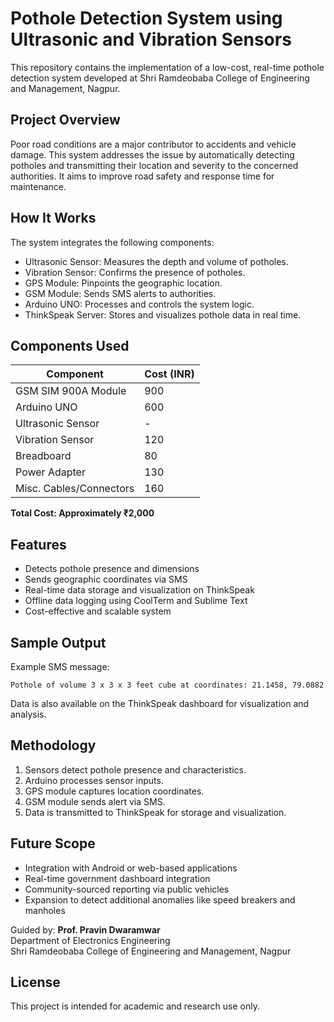 # Pothole Detection System using Ultrasonic and Vibration Sensors

This repository contains the implementation of a low-cost, real-time pothole detection system developed at Shri Ramdeobaba College of Engineering and Management, Nagpur.

## Project Overview

Poor road conditions are a major contributor to accidents and vehicle damage. This system addresses the issue by automatically detecting potholes and transmitting their location and severity to the concerned authorities. It aims to improve road safety and response time for maintenance.

## How It Works

The system integrates the following components:

- Ultrasonic Sensor: Measures the depth and volume of potholes.
- Vibration Sensor: Confirms the presence of potholes.
- GPS Module: Pinpoints the geographic location.
- GSM Module: Sends SMS alerts to authorities.
- Arduino UNO: Processes and controls the system logic.
- ThinkSpeak Server: Stores and visualizes pothole data in real time.

## Components Used

| Component              | Cost (INR) |
|------------------------|------------|
| GSM SIM 900A Module    | 900        |
| Arduino UNO            | 600        |
| Ultrasonic Sensor      | -          |
| Vibration Sensor       | 120        |
| Breadboard             | 80         |
| Power Adapter          | 130        |
| Misc. Cables/Connectors| 160        |

**Total Cost: Approximately ₹2,000**

## Features

- Detects pothole presence and dimensions
- Sends geographic coordinates via SMS
- Real-time data storage and visualization on ThinkSpeak
- Offline data logging using CoolTerm and Sublime Text
- Cost-effective and scalable system

## Sample Output

Example SMS message:

```
Pothole of volume 3 x 3 x 3 feet cube at coordinates: 21.1458, 79.0882
```

Data is also available on the ThinkSpeak dashboard for visualization and analysis.

## Methodology

1. Sensors detect pothole presence and characteristics.
2. Arduino processes sensor inputs.
3. GPS module captures location coordinates.
4. GSM module sends alert via SMS.
5. Data is transmitted to ThinkSpeak for storage and visualization.

## Future Scope

- Integration with Android or web-based applications
- Real-time government dashboard integration
- Community-sourced reporting via public vehicles
- Expansion to detect additional anomalies like speed breakers and manholes

Guided by: **Prof. Pravin Dwaramwar**  
Department of Electronics Engineering  
Shri Ramdeobaba College of Engineering and Management, Nagpur

## License

This project is intended for academic and research use only.
